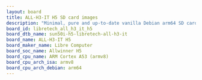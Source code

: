 ```yaml
---
layout: board
title: ALL-H3-IT H5 SD card images
description: "Minimal, pure and up-to-date vanilla Debian arm64 SD card images for ALL-H3-IT H5 by Libre Computer, SoC: Allwinner H5, CPU ISA: armv8"
board_id: libretech_all_h3_it_h5
board_dtb_name: sun50i-h5-libretech-all-h3-it
board_name: ALL-H3-IT H5
board_maker_name: Libre Computer
board_soc_name: Allwinner H5
board_cpu_name: ARM Cortex A53 (armv8)
board_cpu_arch_isa: armv8
board_cpu_arch_debian: arm64
---
```

